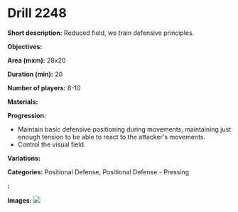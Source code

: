 # Drill 2248

**Short description:**
Reduced field, we train defensive principles.

**Objectives:**


**Area (mxm):**
28x20

**Duration (min):**
20

**Number of players:**
8-10

**Materials:**


**Progression:**
- Maintain basic defensive positioning during movements, maintaining just enough tension to be able to react to the attacker's movements.
- Control the visual field.

**Variations:**


**Categories:**
Positional Defense, Positional Defense - Pressing

**:**


**Images:**
![](https://www.coachingfutsal.com/\images\ec9b1813-0796-46fe-8308-1c7f4e929187_2.png)

